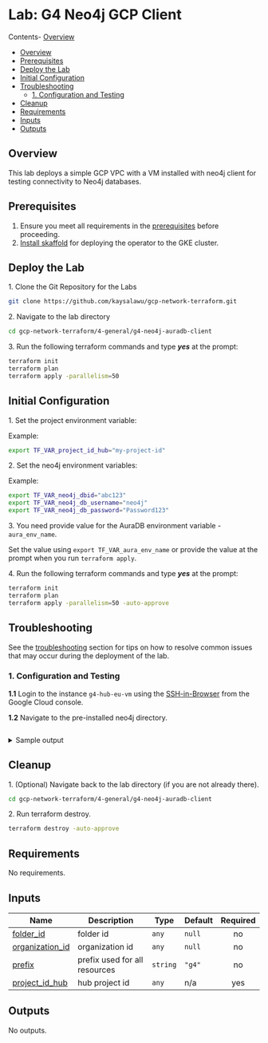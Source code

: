 
# Lab: G4 Neo4j GCP Client <!-- omit from toc -->

Contents- [Overview](#overview)
- [Overview](#overview)
- [Prerequisites](#prerequisites)
- [Deploy the Lab](#deploy-the-lab)
- [Initial Configuration](#initial-configuration)
- [Troubleshooting](#troubleshooting)
  - [1. Configuration and Testing](#1-configuration-and-testing)
- [Cleanup](#cleanup)
- [Requirements](#requirements)
- [Inputs](#inputs)
- [Outputs](#outputs)


## Overview

This lab deploys a simple GCP VPC with a VM installed with neo4j client for testing connectivity to Neo4j databases.

## Prerequisites

1. Ensure you meet all requirements in the [prerequisites](../../prerequisites/README.md) before proceeding.
2. [Install skaffold](https://skaffold.dev/docs/install/) for deploying the operator to the GKE cluster.

## Deploy the Lab

1\. Clone the Git Repository for the Labs

 ```sh
 git clone https://github.com/kaysalawu/gcp-network-terraform.git
 ```

2\. Navigate to the lab directory

```sh
cd gcp-network-terraform/4-general/g4-neo4j-auradb-client
```

3\. Run the following terraform commands and type ***yes*** at the prompt:

 ```sh
 terraform init
 terraform plan
 terraform apply -parallelism=50
 ```

 ## Initial Configuration

1\. Set the project environment variable:

Example:

```sh
export TF_VAR_project_id_hub="my-project-id"
```

2\. Set the neo4j environment variables:

Example:

```sh
export TF_VAR_neo4j_dbid="abc123"
export TF_VAR_neo4j_db_username="neo4j"
export TF_VAR_neo4j_db_password="Password123"
```

3\. You need provide value for the AuraDB environment variable - `aura_env_name`.

Set the value using `export TF_VAR_aura_env_name` or provide the value at the prompt when you run `terraform apply`.

4\. Run the following terraform commands and type ***yes*** at the prompt:

```sh
terraform init
terraform plan
terraform apply -parallelism=50 -auto-approve
```

## Troubleshooting

See the [troubleshooting](../../troubleshooting/README.md) section for tips on how to resolve common issues that may occur during the deployment of the lab.


### 1. Configuration and Testing

**1.1** Login to the instance `g4-hub-eu-vm` using the [SSH-in-Browser](https://cloud.google.com/compute/docs/ssh-in-browser) from the Google Cloud console.

**1.2** Navigate to the pre-installed neo4j directory.

```sh

```

<details>

<summary>Sample output</summary>

```sh

```

</details>
<p>

## Cleanup

1\. (Optional) Navigate back to the lab directory (if you are not already there).

```sh
cd gcp-network-terraform/4-general/g4-neo4j-auradb-client
```

2\. Run terraform destroy.

```sh
terraform destroy -auto-approve
```

<!-- BEGIN_TF_DOCS -->
## Requirements

No requirements.

## Inputs

| Name                                                                              | Description                   | Type     | Default | Required |
| --------------------------------------------------------------------------------- | ----------------------------- | -------- | ------- | :------: |
| <a name="input_folder_id"></a> [folder\_id](#input\_folder\_id)                   | folder id                     | `any`    | `null`  |    no    |
| <a name="input_organization_id"></a> [organization\_id](#input\_organization\_id) | organization id               | `any`    | `null`  |    no    |
| <a name="input_prefix"></a> [prefix](#input\_prefix)                              | prefix used for all resources | `string` | `"g4"`  |    no    |
| <a name="input_project_id_hub"></a> [project\_id\_hub](#input\_project\_id\_hub)  | hub project id                | `any`    | n/a     |   yes    |

## Outputs

No outputs.
<!-- END_TF_DOCS -->
